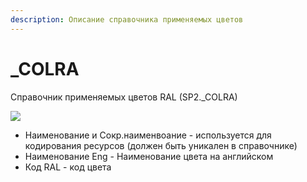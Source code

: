 ```yaml
---
description: Описание справочника применяемых цветов
---
```


# \_COLRA

Справочник применяемых цветов RAL (SP2.\_COLRA)

![](<../../.gitbook/assets/image (694).png>)

* Наименование и Сокр.наименвоание - используется для кодирования ресурсов (должен быть уникален в справочнике)
* Наименование Eng - Наименование цвета на английском
* Код RAL - код цвета
